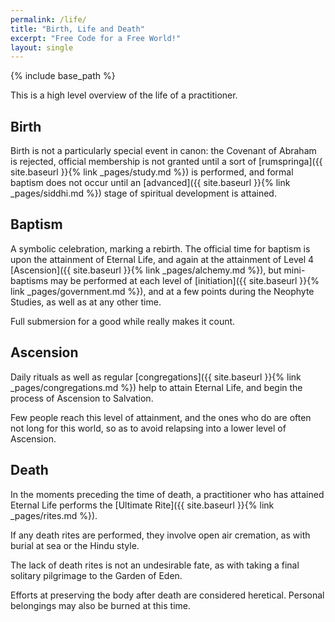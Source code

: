 ```yaml
---
permalink: /life/
title: "Birth, Life and Death"
excerpt: "Free Code for a Free World!"
layout: single
---
```


{% include base_path %}

This is a high level overview of the life of a practitioner.

## Birth
Birth is not a particularly special event in canon:
the Covenant of Abraham is rejected,
official membership is not granted until
a sort of [rumspringa]({{ site.baseurl }}{% link _pages/study.md %}) is performed,
and formal baptism does not occur until
an [advanced]({{ site.baseurl }}{% link _pages/siddhi.md %}) stage
of spiritual development is attained.

## Baptism
A symbolic celebration, marking a rebirth.
The official time for baptism is upon the attainment of Eternal Life,
and again at the attainment of Level 4 [Ascension]({{ site.baseurl }}{% link _pages/alchemy.md %}),
but mini-baptisms may be performed at each
level of [initiation]({{ site.baseurl }}{% link _pages/government.md %}),
and at a few points during the Neophyte Studies,
as well as at any other time.

Full submersion for a good while really makes it count.

## Ascension
Daily rituals as well as
regular [congregations]({{ site.baseurl }}{% link _pages/congregations.md %})
help to attain Eternal Life,
and begin the process of Ascension to Salvation.

Few people reach this level of attainment,
and the ones who do are often
not long for this world,
so as to avoid relapsing into a lower level of Ascension.

## Death
In the moments preceding the time of death,
a practitioner who has attained Eternal Life
performs the [Ultimate Rite]({{ site.baseurl }}{% link _pages/rites.md %}).

If any death rites are performed,
they involve open air cremation,
as with burial at sea or the Hindu style.

The lack of death rites is not an undesirable fate,
as with taking a final solitary pilgrimage to the Garden of Eden.

Efforts at preserving the body after death are considered heretical.
Personal belongings may also be burned at this time.

